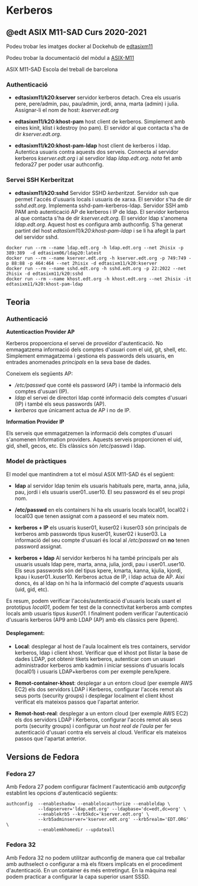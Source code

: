 # Kerberos
## @edt ASIX M11-SAD Curs 2020-2021

Podeu trobar les imatges docker al Dockehub de [edtasixm11](https://hub.docker.com/u/edtasixm11/)

Podeu trobar la documentació del mòdul a [ASIX-M11](https://sites.google.com/site/asixm11edt/)

ASIX M11-SAD Escola del treball de barcelona

### Authenticació

 * **edtasixm11/k20:kserver** servidor kerberos detach. 
   Crea els usuaris pere, pere/admin, pau, pau/admin, jordi, anna, 
   marta (admin)  i julia. Assignar-li el nom 
   de host: *kserver.edt.org*

 * **edtasixm11/k20:khost-pam** host client de kerberos.
   Simplement amb eines kinit, klist i kdestroy (no pam).
   El servidor al que contacta s'ha de dir *kserver.edt.org*.

 * **edtasixm11/k20:khost-pam-ldap** host client de kerberos i ldap.
   Autentica usuaris contra aquests dos serveis. Connecta al servidor 
   kerberos *kserver.edt.org* i al servdior ldap *ldap.edt.org*.
   *nota* fet amb fedora27 per poder usar authconfig.

### Servei SSH Kerberitzat

  * **edtasixm11/k20:sshd** Servidor SSHD *kerberitzat*. Servidor ssh que permet
    l'accés d'usuaris locals i usuaris de xarxa. El servidor s'ha de dir *sshd.edt.org*.
    Implementa sshd-pam-kerberos-ldap. Servidor SSH amb PAM amb autenticació 
    AP de  kerberos i IP de ldap.   El servidor kerberos al que contacta s'ha de dir
    *kserver.edt.org*. El servidor ldap   s'anomena *ldap.edt.org*. Aquest host es configura
    amb authconfig. S'ha generat partint del host *edtasixm11/k20:khost-pam-ldap* i se li 
    ha afegit la part del servidor sshd.


```
docker run --rm --name ldap.edt.org -h ldap.edt.org --net 2hisix -p 389:389  -d edtasixm06/ldap20:latest
docker run --rm --name kserver.edt.org -h kserver.edt.org -p 749:749 -p 88:88 -p 464:464 --net 2hisix -d edtasixm11/k20:kserver
docker run --rm --name sshd.edt.org -h sshd.edt.org -p 22:2022 --net 2hisix -d edtasixm11/k20:sshd
docker run --rm --name khost.edt.org -h khost.edt.org --net 2hisix -it edtasixm11/k20:khost-pam-ldap
```

## Teoria

### Authenticació 

**Autenticaction Provider AP**

Kerberos propoerciona el servei de proveïdor d'autenticació. No emmagatzema informació dels comptes d'usuari com
el uid, git, shell, etc. Simplement emmagatzema i gestiona els passwords dels usuaris, en entrades anomenades 
*principals* en la seva base de dades.

Coneixem els següents AP:

 * */etc/passwd* que conté els password (AP) i també la informació dels comptes d'usuari (IP).
 * *ldap* el servei de directori ldap conté informació dels comptes d'usuari (IP) i també els seus passwords (AP).
 * *kerberos* que únicament actua de AP i no de IP.

**Information Provider IP**

Els serveis que emmagatzemen la informació dels comptes d'usuari s'anomenen Information providers. Aquests
serveis proporcionen el uid, gid, shell, gecos, etc. Els clàssics són /etc/passwd i ldap.


### Model de pràctiques

El model que mantindrem a tot el mòsul ASIX M11-SAD és el següent:

 * **ldap** al servidor ldap tenim els usuaris habituals pere, marta, anna, julia, pau, jordi i 
   els usuaris user01..user10. El seu   password és el seu propi nom.

 * **/etc/passwd** en els containers hi ha els usuaris locals local01, local02 i local03 que tenen assignat 
  com a passeord el seu mateix nom.

 * **kerberos + IP** els usuaris kuser01, kuser02 i kuser03 són principals de kerberos amb passwords tipus kuser01,
  kuser02 i kuser03. La informació del seu compte d'usuari és local al */etc/passwd* on **no** tenen password
  assignat.

 * **kerberos + ldap** Al servidor kerberos hi ha també principals per als usuaris usuals ldap pere, marta, 
   anna, julia, jordi, pau i user01..user10. Els seus passwords són del tipus kpere, kmarta, kanna, kjulia, 
   kjordi, kpau i kuser01..kuser10. Kerberos actua de IP, i ldap actua de AP. Així doncs, és al ldap on hi
  ha la informació del compte d'aquests usuaris (uid, gid, etc).

Es resum, podem verificar l'accés/autenticació d'usuaris locals usant el prototipus *local01*, podem fer test de la
connectivitat kerberos amb comptes locals amb usuaris tipus *kuser01*.  I finalment podem verificar l'autenticació
d'usuaris kerberos (AP9 amb LDAP (AP)  amb els clàssics pere (kpere).


#### Desplegament:

  * **Local**:  desplegar al host de l'aula localment els tres containers, servidor kerberos, ldap i client khost.
    Verificar que el khost pot llistar la base de dades LDAP, pot obtenir tikets kerberos, autenticar com un 
    usuari administrador kerberos amb kadmin i iniciar sessions d'usuaris locals (local01) i usuaris LDAP+kerberos 
    com per exemple pere/kpere.

  * **Remot-container-khost**: desplegar a un entorn cloud (per exemple AWS EC2) els dos servidors LDAP i Kerberos, 
    configurar l'accés remot als seus ports (security groups) i desplegar localment el client khost verificat els
    mateixos passos que l'apartat anterior.

  * **Remot-host-real**: desplegar a un entorn cloud (per exemple AWS EC2) els dos servidors LDAP i Kerberos, 
    configurar l'accés remot als seus ports (security groups) i  configurar un *host real  de l'aula* per
    fer autenticació d'usuari contra els serveis al cloud. Verificar els mateixos passos que l'apartat anterior.


## Versions de Fedora

### Fedora 27

Amb Fedora 27 podem configurar fàclment l'autenticació amb *autgconfig* establint les opcions d'autenticació següents:
```
authconfig  --enableshadow --enablelocauthorize --enableldap \
            --ldapserver='ldap.edt.org' --ldapbase='dc=edt,dc=org' \
            --enablekrb5 --krb5kdc='kserver.edt.org' \
            --krb5adminserver='kserver.edt.org' --krb5realm='EDT.ORG' \
            --enablemkhomedir --updateall
```

### Fedora 32

Amb Fedora 32 no podem utilitzar authconfig de manera que cal treballar amb authselect o configurar a mà els fitxers
implicats en el procediment d'autenticació. En un container és més entretingut. En la màquina real podem practicar
a configurar la capa superior usant SSSD.


